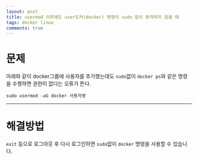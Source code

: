 ```yaml
---
layout: post
title: usermod 이후에도 user도커(docker) 명령이 sudo 없이 동작하지 않을 때
tags: docker linux
comments: true
---
```


# 문제

아래와 같이 docker그룹에 사용자를 추가했는데도 `sudo`없이 `docker ps`와 같은 명령을 수행하면 권한이 없다는 오류가 뜬다.  

`sudo usermod -aG docker 사용자명`   

---

# 해결방법

`exit` 등으로 로그아웃 후 다시 로그인하면 `sudo`없이 `docker` 명령을 사용할 수 있습니다.  
